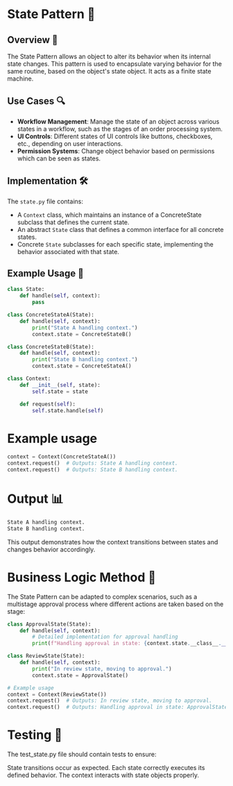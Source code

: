 # State Pattern 🔄

## Overview 📖
The State Pattern allows an object to alter its behavior when its internal state changes. This pattern is used to encapsulate varying behavior for the same routine, based on the object's state object. It acts as a finite state machine.

## Use Cases 🔍
- **Workflow Management**: Manage the state of an object across various states in a workflow, such as the stages of an order processing system.
- **UI Controls**: Different states of UI controls like buttons, checkboxes, etc., depending on user interactions.
- **Permission Systems**: Change object behavior based on permissions which can be seen as states.

## Implementation 🛠️
The `state.py` file contains:
- A `Context` class, which maintains an instance of a ConcreteState subclass that defines the current state.
- An abstract `State` class that defines a common interface for all concrete states.
- Concrete `State` subclasses for each specific state, implementing the behavior associated with that state.

## Example Usage 📝
```python
class State:
    def handle(self, context):
        pass

class ConcreteStateA(State):
    def handle(self, context):
        print("State A handling context.")
        context.state = ConcreteStateB()

class ConcreteStateB(State):
    def handle(self, context):
        print("State B handling context.")
        context.state = ConcreteStateA()

class Context:
    def __init__(self, state):
        self.state = state

    def request(self):
        self.state.handle(self)
```
# Example usage
```python
context = Context(ConcreteStateA())
context.request()  # Outputs: State A handling context.
context.request()  # Outputs: State B handling context.
```
# Output 📊

```python
State A handling context.
State B handling context.
```
This output demonstrates how the context transitions between states and changes behavior accordingly.

# Business Logic Method 🧠

The State Pattern can be adapted to complex scenarios, such as a multistage approval process where different actions are taken based on the stage:

```python
class ApprovalState(State):
    def handle(self, context):
        # Detailed implementation for approval handling
        print(f"Handling approval in state: {context.state.__class__.__name__}")

class ReviewState(State):
    def handle(self, context):
        print("In review state, moving to approval.")
        context.state = ApprovalState()

# Example usage
context = Context(ReviewState())
context.request()  # Outputs: In review state, moving to approval.
context.request()  # Outputs: Handling approval in state: ApprovalState
```
# Testing 🧪

The test_state.py file should contain tests to ensure:

State transitions occur as expected.
Each state correctly executes its defined behavior.
The context interacts with state objects properly.
